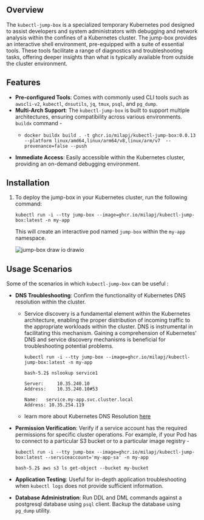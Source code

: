 ## Overview

The `kubectl-jump-box` is a specialized temporary Kubernetes pod designed to assist developers and system administrators with debugging and network analysis within the confines of a Kubernetes cluster. The jump-box provides an interactive shell environment, pre-equipped with a suite of essential tools. These tools facilitate a range of diagnostics and troubleshooting tasks, offering deeper insights than what is typically available from outside the cluster environment.

## Features

- **Pre-configured Tools**: Comes with commonly used CLI tools such as `awscli-v2`, `kubectl`, `dnsutils`, `jq`, `tmux`, `psql`, and `pg_dump`.
- **Multi-Arch Support**: The `kubectl-jump-box` is built to support multiple architectures, ensuring compatibility across various environments. `buildx` command - 
  - ```shell
    docker buildx build . -t ghcr.io/milapj/kubectl-jump-box:0.0.13 --platform linux/amd64,linux/arm64/v8,linux/arm/v7  --provenance=false --push
    ```
- **Immediate Access**: Easily accessible within the Kubernetes cluster, providing an on-demand debugging environment.

## Installation

1. To deploy the jump-box in your Kubernetes cluster, run the following command:

    ```shell
    kubectl run -i --tty jump-box --image=ghcr.io/milapj/kubectl-jump-box:latest -n my-app
    ```

   This will create an interactive pod named `jump-box` within the `my-app` namespace.

   ![jump-box draw io drawio](https://github.com/milapj/kubectl-jump-box/assets/9828402/e06e6c9c-1e6d-491d-8694-c0acf2f49695)

## Usage Scenarios

Some of the scenarios in which `kubectl-jump-box` can be useful :

- **DNS Troubleshooting**: Confirm the functionality of Kubernetes DNS resolution within the cluster.

  - Service discovery is a fundamental element within the Kubernetes architecture, enabling the proper distribution of incoming traffic to the appropriate workloads within the cluster. DNS is instrumental in facilitating this mechanism. Gaining a comprehension of Kubernetes' DNS and service discovery mechanisms is beneficial for troubleshooting potential problems.

    ```shell
    kubectl run -i --tty jump-box --image=ghcr.io/milapj/kubectl-jump-box:latest -n my-app

    bash-5.2$ nslookup service1

    Server:		10.35.240.10
    Address:	10.35.240.10#53

    Name:	service.my-app.svc.cluster.local
    Address: 10.35.254.119
    ```
  - learn more about Kubernetes DNS Resolution [here](https://kubernetes.io/docs/tasks/administer-cluster/dns-debugging-resolution/)


- **Permission Verification**: Verify if a service account has the required permissions for specific cluster operations. For example, if your Pod has to connect to a particular S3 bucket or to a particular image registry -
    ```shell
    kubectl run -i --tty jump-box --image=ghcr.io/milapj/kubectl-jump-box:latest --serviceaccount='my-app-sa' -n my-app
    
    bash-5.2$ aws s3 ls get-object --bucket my-bucket
    ```
- **Application Testing**: Useful for in-depth application troubleshooting when `kubectl logs` does not provide sufficient information. 

- **Database Administration**: Run DDL and DML commands against a postgresql database using `psql` client. Backup the database using `pg_dump` utility.

